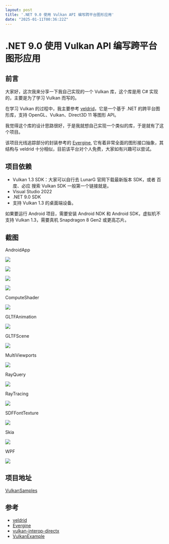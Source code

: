 ```yaml
---
layout: post
title: '.NET 9.0 使用 Vulkan API 编写跨平台图形应用'
date: "2025-01-11T00:36:22Z"
---
```

.NET 9.0 使用 Vulkan API 编写跨平台图形应用
================================

前言
--

大家好，这次我来分享一下我自己实现的一个 Vulkan 库，这个库是用 C# 实现的，主要是为了学习 Vulkan 而写的。

在学习 Vulkan 的过程中，我主要参考 [veldrid](https://github.com/veldrid/veldrid)，它是一个基于 .NET 的跨平台图形库，支持 OpenGL、Vulkan、Direct3D 11 等图形 API。

我觉得这个库的设计思路很好，于是我就想自己实现一个类似的库，于是就有了这个项目。

该项目光线追踪部分的封装参考的 [Evergine](https://evergine.com), 它有着非常全面的图形接口抽象，其结构与 veldrid 十分相似，目前该平台对个人免费，大家如有兴趣可以尝试。

项目依赖
----

*   Vulkan 1.3 SDK：大家可以自行去 LunarG 官网下载最新版本 SDK，或者 百度、必应 搜索 Vulkan SDK 一般第一个链接就是。
*   Visual Studio 2022
*   .NET 9.0 SDK
*   支持 Vulkan 1.3 的桌面端设备。

如果要运行 Android 项目，需要安装 Android NDK 和 Android SDK，虚拟机不支持 Vulkan 1.3，需要真机 Snapdragon 8 Gen2 或更高芯片。

截图
--

AndroidApp

![](https://img2024.cnblogs.com/blog/1742227/202501/1742227-20250110154447446-1578473745.jpg)

![](https://img2024.cnblogs.com/blog/1742227/202501/1742227-20250110154454359-2086658955.jpg)

![](https://img2024.cnblogs.com/blog/1742227/202501/1742227-20250110154501577-1762770649.jpg)

![](https://img2024.cnblogs.com/blog/1742227/202501/1742227-20250110154505804-1474907096.jpg)

ComputeShader

![](https://img2024.cnblogs.com/blog/1742227/202501/1742227-20250110155343230-1241536692.png)

GLTFAnimation

![](https://img2024.cnblogs.com/blog/1742227/202501/1742227-20250110155351057-1017867635.png)

GLTFScene

![](https://img2024.cnblogs.com/blog/1742227/202501/1742227-20250110155357110-1436001165.png)

MultiViewports

![](https://img2024.cnblogs.com/blog/1742227/202501/1742227-20250110155407043-1847585797.png)

RayQuery

![](https://img2024.cnblogs.com/blog/1742227/202501/1742227-20250110155410018-637009281.png)

RayTracing

![](https://img2024.cnblogs.com/blog/1742227/202501/1742227-20250110155414409-1745392523.png)

SDFFontTexture

![](https://img2024.cnblogs.com/blog/1742227/202501/1742227-20250110155416147-207574488.png)

Skia

![](https://img2024.cnblogs.com/blog/1742227/202501/1742227-20250110155418479-1560584546.png)

WPF

![](https://img2024.cnblogs.com/blog/1742227/202501/1742227-20250110155422798-827622314.png)

项目地址
----

[VulkanSamples](https://github.com/qian-o/VulkanSamples)

参考
--

*   [veldrid](https://github.com/veldrid/veldrid)
*   [Evergine](https://evergine.com)
*   [vulkan-interop-directx](https://github.com/malstraem/vulkan-interop-directx)
*   [VulkanExample](https://github.com/zvasya/VulkanExample)